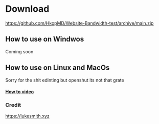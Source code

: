 # Download
https://github.com/HkopMD/Website-Bandwidth-test/archive/main.zip




## How to use on Windwos

Coming soon


## How to use on Linux and MacOs

Sorry for the shit edinting but openshut its not that grate 

#### [How to video](https://hkopmd.github.io/Website-Bandwidth-test/How-to-no-Linux-and-MacOs.mp4)


### Credit 

https://lukesmith.xyz
